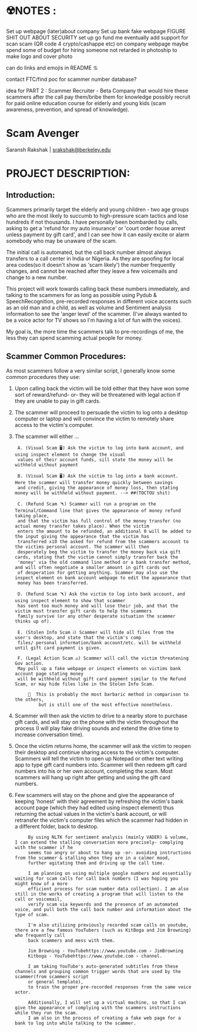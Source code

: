 

# ☢️NOTES :
Set up webpage (later)about company
Set up bank fake webpage
FIGURE SHIT OUT ABOUT SECURITY
set up go fund me eventually add support for scan scam (QR code 4 crypto/cashappe etc) on company webpage 
    maybe spend some of budget for hiring someone not retarded in photoship to make logo and cover photo

can do links and emojis in README  ♋️

contact FTC/find poc for scammer number database?

idea for PART 2 :
Scammer Recruiter - Beta
Company that would hire these scammers after the call 
pay them/bribe them for knowledge 
possibly recruit for paid online education course for elderly and young kids (scam awareness, prevention, and spread of knowledge).


# Scam Avenger
Saransh Rakshak | srakshak@berkeley.edu

# PROJECT DESCRIPTION:

## Introduction:
Scammers primarily target the elderly and young children - two age groups who are the most likely to succumb to high-pressure scam tactics and lose hundreds if not thousands. I have personally been bombarded by calls, asking to get a 'refund for my auto insurance' or 'court order house arrest unless payment by gift card', and I can see how it can easily excite or alarm somebody who may be unaware of the scam. 

The initial call is automated, but the call back number almost always transfers to a call center in India or Nigeria. As they are spoofing for local area codes(so it doesn't show as 'scam likely') the number frequently changes, and cannot be reached after they leave a few voicemails and change to a new number.

This project will work towards calling back these numbers immediately, and talking to the scammers for as long as possible using Pydub & SpeechRecognition, pre-recorded responses in different voice accents such as an old man and a child, as well as volume and Sentiment analysis information to see the 'anger level' of the scammer. (I've always wanted to be a voice actor for TV shows so I'm having a lot of fun with the voices).

My goal is, the more time the scammers talk to pre-recordings of me, the less they can spend scamming actual people for money.

## Scammer Common Procedures:
As most scammers follow a very similar script, I generally know some common procedures they use:

1) Upon calling back the victim will be told either that they have won some sort of reward/refund- or- they will be threatened with legal action if they are unable to pay in gift cards. 

2) The scammer will proceed to persuade the victim to log onto a desktop computer or laptop and will convince the victim to remotely share access to the victim's computer.

3) The scammer will either ...

        A. (Visual Scam 🖥️) Ask the victim to log into bank account, and using inspect element to change the visual 
        values of their account funds, sill state the money will be withheld without payment

        B. (Visual Scam 🖥️) Ask the victim to log into a bank account. Here the scammer will transfer money quickly between savings 
        and credit, giving the appearance of money loss, then stating money will be withheld without payment. --> ##(TOCTOU shit)

        C. (Refund Scam 🪃) Scammer will run a program on the Terminal/Command line that gives the appearance of money refund taking place, 
        and that the victim has full control of the money transfer (no actual money transfer takes place). When the victim 
        enters the amount to be refunded, an additional 0 will be added to the input giving the appearance that the victim has 
        transferred x10 the asked for refund from the scammers account to the victims personal account. The scammer will then 
        desperately beg the victim to transfer the money back via gift cards, stating that the victim cannot simply transfer back the 
        'money' via the old command line method or a bank transfer method, and will often negotiate a smaller amount in gift cards out
        of desperation for getting anything. Scammer may also use the inspect element on bank account webpage to edit the appearance that
        money has been transferred.

        D. (Refund Scam 🪃) Ask the victim to log into bank account, and using inspect element to show that scammer 
        has sent too much money and will lose their job, and that the victim must transfer gift cards to help the scammers 
        family survive (or any other desperate situation the scammer thinks up of).  

        E. (Stolen Info Scam ℹ️) Scammer will hide all files from the user's desktop, and state that the victim's comp
        files/ personal information/bank account/etc. will be withheld until gift card payment is given. 

        F. (Legal Action Scam ⚖️) Scammer will call the victim threatening Gov action. 
        May pull up a fake webpage or inspect elements on victims bank account page stating money 
        will be withheld without gift card payment similar to the Refund Scam, or may hide files like in the Stolen Info Scam.
        
            💢  This is probably the most barbaric method in comparison to the others, 
                but is still one of the most effective nonetheless. 

4) Scammer will then ask the victim to drive to a nearby store to purchase gift cards, and will stay on the phone with the victim throughout the process (I will play fake driving sounds and extend the drive time to increase conversation time).

5) Once the victim returns home, the scammer will ask the victim to reopen their desktop and continue sharing access to the victim's computer. Scammers will tell the victim to open up Notepad or other text writing app to type gift card numbers into. Scammer will then redeem gift card numbers into his or her own account, completing the scam. Most scammers will hang up right after getting and using the gift card numbers.

6) Few scammers will stay on the phone and give the appearance of keeping 'honest' with their agreement by refreshing the victim's bank account page (which they had edited using inspect element) thus returning the actual values in the victim's bank account, or will retransfer the victim's computer files which the scammer had hidden in a different folder, back to desktop.


            By using NLTK for sentiment analysis (mainly VADER) & volume, I can extend the stalling conversation more precisely- complying with the scammer if he 
            seems too angry or about to hang up -or- avoiding instructions from the scammer & stalling when they are in a calmer mood, 
            further agitating them and driving up the call time.

            I am planning on using multiple google numbers and essentially waiting for scam calls for call back numbers (I was hoping you might know of a more 
            efficient process for scam number data collection). I am also still in the works of creating a program that will listen to the call or voicemail, 
            verify scam via keywords and the presence of an automated voice, and pull both the call back number and information about the type of scam.

            I'm also utilizing previously recorded scam calls on youtube, there are a few famous YouTubers (such as KitBoga and Jim Browning) who frequently call
            back scammers and mess with them.
            
            Jim Browning - YouTubehttps://www.youtube.com › JimBrowning
            Kitboga - YouTubehttps://www.youtube.com › channel.

            I am taking YouTube's auto-generated subtitles from these channels and grouping common trigger words that are used by the scammer(from scammers script 
            or general template), 
            to train the proper pre-recorded responses from the same voice actor. 

            Additionally, I will set up a virtual machine, so that I can give the appearance of complying with the scammers instructions while they run the scam. 
            I am also in the process of creating a fake web page for a bank to log into while talking to the scammer. 

